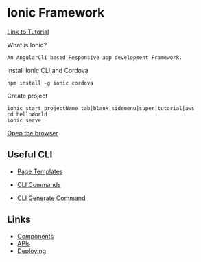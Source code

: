 # Ionic Framework

[Link to Tutorial](https://ionicframework.com/docs/intro/tutorial/)

What is Ionic?

    An AngularCli based Responsive app development Framework.

Install Ionic CLI and Cordova

    npm install -g ionic cordova

Create project

    ionic start projectName tab|blank|sidemenu|super|tutorial|aws
    cd helloWorld
    ionic serve
[Open the browser](http://localhost:8100/)

## Useful CLI

- [Page Templates](https://ionicframework.com/docs/cli/starters.html)

- [CLI Commands](https://ionicframework.com/docs/cli/commands.html)

- [CLI Generate Command](https://ionicframework.com/docs/cli/generate/)

## Links

- [Components](https://ionicframework.com/docs//components/)
- [APIs](https://ionicframework.com/docs//api/)
- [Deploying](https://ionicframework.com/docs/intro/deploying/)
